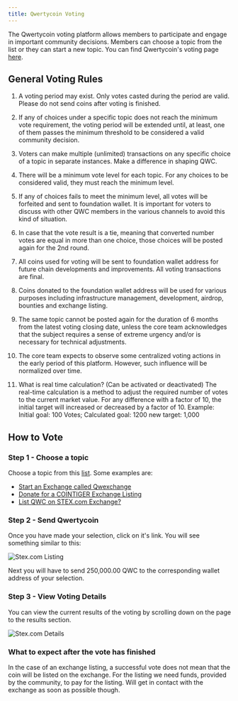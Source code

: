 ```yaml
---
title: Qwertycoin Voting
---
```


The Qwertycoin voting platform allows members to participate and engage in important community decisions. Members can choose a topic from the list or they can start a new topic. You can find Qwertycoin's voting page [here](https://voting.qwertycoin.org/).

## General Voting Rules
1. A voting period may exist. Only votes casted during the period are valid. Please do not send coins after voting is finished.

2. If any of choices under a specific topic does not reach the minimum vote requirement, the voting period will be extended until, at least, one of them passes the minimum threshold to be considered a valid community decision.

3. Voters can make multiple (unlimited) transactions on any specific choice of a topic in separate instances. Make a difference in shaping QWC.

4. There will be a minimum vote level for each topic. For any choices to be considered valid, they must reach the minimum level.

5. If any of choices fails to meet the minimum level, all votes will be forfeited and sent to foundation wallet. It is important for voters to discuss with other QWC members in the various channels to avoid this kind of situation.

6. In case that the vote result is a tie, meaning that converted number votes are equal in more than one choice, those choices will be posted again for the 2nd round.

7. All coins used for voting will be sent to foundation wallet address for future chain developments and improvements. All voting transactions are final.

8. Coins donated to the foundation wallet address will be used for various purposes including infrastructure management, development, airdrop, bounties and exchange listing.

9. The same topic cannot be posted again for the duration of 6 months from the latest voting closing date, unless the core team acknowledges that the subject requires a sense of extreme urgency and/or is necessary for technical adjustments.

10. The core team expects to observe some centralized voting actions in the early period of this platform. However, such influence will be normalized over time.

11. What is real time calculation? (Can be activated or deactivated)
The real-time calculation is a method to adjust the required number of votes to the current market value. For any difference with a factor of 10, the initial target will increased or decreased by a factor of 10. Example: Initial goal: 100 Votes; Calculated goal: 1200 new target: 1,000

## How to Vote
### Step 1 - Choose a topic
Choose a topic from this [list](https://voting.qwertycoin.org/). Some examples are:
* [Start an Exchange called Qwexchange](https://voting.qwertycoin.org/?election=9)
* [Donate for a COINTIGER Exchange Listing](https://voting.qwertycoin.org/?election=13)
* [List QWC on STEX.com Exchange?](https://voting.qwertycoin.org/?election=7)

### Step 2 - Send Qwertycoin
Once you have made your selection, click on it's link. You will see something similar to this:

![Stex.com Listing](https://github.com/blockinator/qwertycoin-wiki-images/blob/master/How-to/voting-choice.png)

Next you will have to send 250,000.00 QWC to the corresponding wallet address of your selection.

### Step 3 - View Voting Details
You can view the current results of the voting by scrolling down on the page to the results section.

 ![Stex.com Details](https://github.com/blockinator/qwertycoin-wiki-images/blob/master/How-to/voting-results.png)

### What to expect after the vote has finished
In the case of an exchange listing, a successful vote does not mean that the coin will be listed on the exchange. For the listing we need funds, provided by the community, to pay for the listing. Will get in contact with the exchange as soon as possible though.
